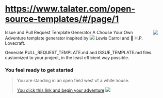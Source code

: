 # https://www.talater.com/open-source-templates/#/page/1
Issue and Pull Request Template Generator
<a href="https://www.talater.com/open-source-templates/"><img src="https://raw.githubusercontent.com/TalAter/open-source-templates/master/site/img/site-screenshot.png" align="right" /></a>
A Choose Your Own Adventure template generator inspired by ![](http://i.imgur.com/wK0LM2j.png) Lewis Carrol and :octopus: H.P. Lovecraft.

Generate PULL_REQUEST_TEMPLATE.md and ISSUE_TEMPLATE.md files customized to your project, in the least efficient way possible.

### You feel ready to get started

> You are standing in an open field west of a white house.
> 
> [You click this link and begin your adventure](https://www.talater.com/open-source-templates/) ![](http://i.imgur.com/YSWj6a6.gif)
